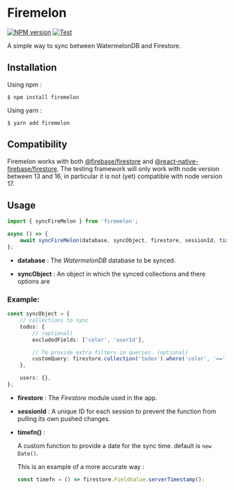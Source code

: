 # Firemelon

[![NPM version](https://img.shields.io/npm/v/firemelon)](https://www.npmjs.com/package/firemelon?activeTab=versions)
[![Test](https://github.com/AliAllaf/firemelon/workflows/Test/badge.svg)](https://github.com/AliAllaf/firemelon)

A simple way to sync between WatermelonDB and Firestore.

## Installation

Using npm :

```
$ npm install firemelon
```

Using yarn :

```
$ yarn add firemelon
```

## Compatibility

Firemelon works with both [@firebase/firestore](https://www.npmjs.com/package/@firebase/firestore) and [@react-native-firebase/firestore](https://www.npmjs.com/package/@react-native-firebase/firestore). The testing framework will only work with node version between 13 and 16, in particular it is not (yet) compatible with node version 17.

## Usage

```typescript
import { syncFireMelon } from 'firemelon';

async () => {
    await syncFireMelon(database, syncObject, firestore, sessionId, timefn());
};
```

-   **database** :
    The _WatermelonDB_ database to be synced.

-   **syncObject** :
    An object in which the synced collections and there options are

### Example:

```typescript
const syncObject = {
    // collections to sync
    todos: {
        // (optional)
        excludedFields: ['color', 'userId'],

        // To provide extra filters in queries. (optional)
        customQuery: firestore.collection('todos').where('color', '==', 'red'),
    },

    users: {},
};
```

-   **firestore** :
    The _Firestore_ module used in the app.

-   **sessionId** :
    A unique ID for each session to prevent the function from pulling its own pushed changes.

-   **timefn()** :

    A custom function to provide a date for the sync time.
    default is `new Date()`.

    This is an example of a more accurate way :

    ```typescript
    const timefn = () => firestore.FieldValue.serverTimestamp();
    ```
